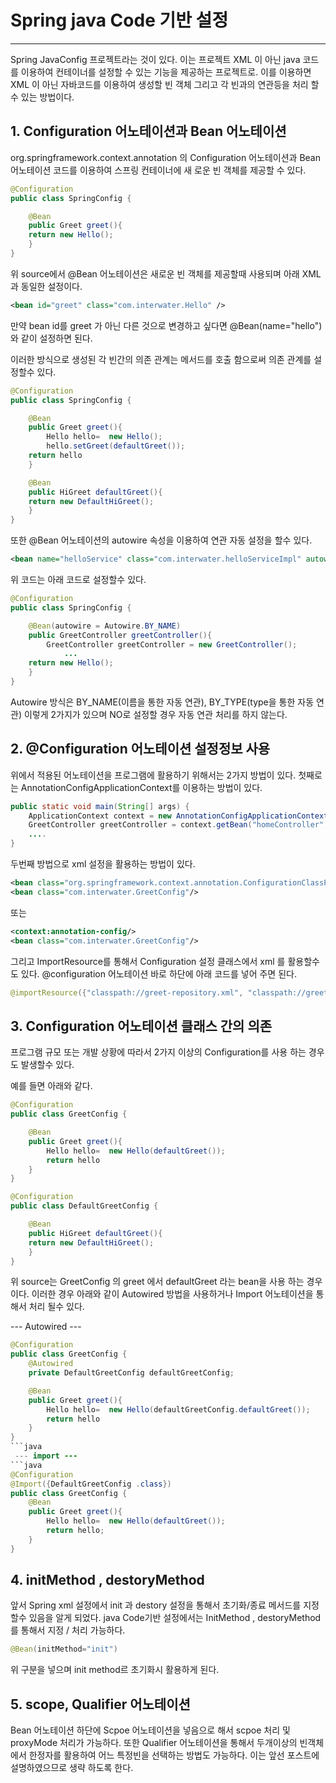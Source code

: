# Spring java Code 기반 설정 #
-------------------------------

Spring JavaConfig 프로젝트라는 것이 있다.
이는 프로젝트 XML 이 아닌 java 코드를 이용하여 컨테이너를 설정할 수 있는 기능을 제공하는 프로젝트로. 이를 이용하면 XML 이 아닌 자바코드를 이용하여 생성할 빈 객체 그리고 각 빈과의 연관등을 처리 할수 있는 방법이다.

## 1. Configuration 어노테이션과 Bean 어노테이션 ##

org.springframework.context.annotation 의 Configuration 어노테이션과 Bean 어노테이션 코드를 이용하여 스프링 컨테이너에 새 로운 빈 객체를 제공할 수 있다.

```java
@Configuration
public class SpringConfig {

	@Bean
	public Greet greet(){
	return new Hello();
	}
}
```

위 source에서 @Bean 어노테이션은 새로운 빈 객체를 제공할때 사용되며 아래 XML 과 동일한 설정이다.

```xml
<bean id="greet" class="com.interwater.Hello" />
```

만약 bean id를 greet 가 아닌 다른 것으로 변경하고 싶다면 @Bean(name="hello") 와 같이 설정하면 된다.

이러한 방식으로 생성된 각 빈간의 의존 관계는 메서드를 호출 함으로써 의존 관계를 설정할수 있다.

```java
@Configuration
public class SpringConfig {

	@Bean
	public Greet greet(){
		Hello hello=  new Hello();
		hello.setGreet(defaultGreet());
	return hello
	}

	@Bean
	public HiGreet defaultGreet(){
	return new DefaultHiGreet();
	}
}
```

 또한 @Bean 어노테이션의 autowire 속성을 이용하여 연관 자동 설정을 할수 있다.

```xml
<bean name="helloService" class="com.interwater.helloServiceImpl" autowire="byName" />
```

위 코드는 아래 코드로 설정할수 있다.
```java
@Configuration
public class SpringConfig {

	@Bean(autowire = Autowire.BY_NAME)
	public GreetController greetController(){
		GreetController greetController = new GreetController();
			...
	return new Hello();
	}
}
```

Autowire 방식은 BY_NAME(이름을 통한 자동 연관), BY_TYPE(type을 통한 자동 연관) 이렇게 2가지가 있으며  NO로 설정할 경우 자동 연관 처리를 하지 않는다.

## 2. @Configuration 어노테이션 설정정보 사용 ##
위에서 적용된 어노테이션을 프로그램에 활용하기 위해서는 2가지 방법이 있다.
첫째로는 AnnotationConfigApplicationContext를 이용하는 방법이 있다.

```java
public static void main(String[] args) {
	ApplicationContext context = new AnnotationConfigApplicationContext(GreetConfig.class);
	GreetController greetController = context.getBean("homeController", HomeContriller.class);
	....
}
```

두번째 방법으로 xml 설정을 활용하는 방법이 있다.
```xml
<bean class="org.springframework.context.annotation.ConfigurationClassPostProcessor" />
<bean class="com.interwater.GreetConfig"/>
```
또는

```xml
<context:annotation-config/>
<bean class="com.interwater.GreetConfig"/>
```

그리고  ImportResource를 통해서 Configuration 설정 클래스에서 xml 를 활용할수도 있다.
@configuration 어노테이션 바로 하단에 아래 코드를 넣어 주면 된다.

```java
@importResource({"classpath://greet-repository.xml", "classpath://greet-datasource.xml"})
```

## 3. Configuration 어노테이션 클래스 간의 의존  ##
프로그램 규모 또는 개발 상황에 따라서 2가지 이상의 Configuration를 사용 하는 경우도 발생할수 있다.

예를 들면 아래와 같다.

```java
@Configuration
public class GreetConfig {

	@Bean
	public Greet greet(){
		Hello hello=  new Hello(defaultGreet());
		return hello
	}
}
```
```java
@Configuration
public class DefaultGreetConfig {

	@Bean
	public HiGreet defaultGreet(){
	return new DefaultHiGreet();
	}
}
```

위 source는 GreetConfig 의 greet 에서 defaultGreet 라는 bean을 사용 하는 경우이다. 
이러한 경우 아래와 같이 Autowired 방법을 사용하거나 Import  어노테이션을 통해서 처리 될수 있다.

 --- Autowired ---
```java
@Configuration
public class GreetConfig {
	@Autowired
	private DefaultGreetConfig defaultGreetConfig;

	@Bean
	public Greet greet(){
		Hello hello=  new Hello(defaultGreetConfig.defaultGreet());
		return hello
	}
}
```java
 --- import ---
```java
@Configuration
@Import({DefaultGreetConfig .class})
public class GreetConfig {
	@Bean
	public Greet greet(){
		Hello hello=  new Hello(defaultGreet());
		return hello;
	}
}
```

## 4. initMethod , destoryMethod ##
앞서 Spring xml 설정에서 init 과 destory 설정을 통해서 초기화/종료 메서드를 지정할수 있음을 알게 되었다.
java Code기반 설정에서는 InitMethod , destoryMethod를 통해서 지정 / 처리 가능하다.
```java
@Bean(initMethod="init")
```
위 구분을 넣으며 init method르 초기화시 활용하게 된다.

## 5. scope, Qualifier 어노테이션 ##
Bean 어노테이션 하단에 Scpoe 어노테이션을 넣음으로 해서 scpoe 처리 및 proxyMode 처리가 가능하다. 
또한 Qualifier 어노테이션을 통해서 두개이상의 빈객체에서 한정자를 활용하여 어느 특정빈을 선택하는 방법도 가능하다.
이는 앞선 포스트에 설명하였으므로 생략 하도록 한다.